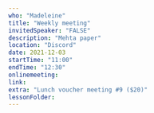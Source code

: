 ```yaml
---
who: "Madeleine"
title: "Weekly meeting"
invitedSpeaker: "FALSE"
description: "Mehta paper"
location: "Discord"
date: 2021-12-03
startTime: "11:00"
endTime: "12:30"
onlinemeeting: 
link: 
extra: "Lunch voucher meeting #9 ($20)"
lessonFolder: 
---
```

